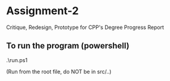 # Assignment-2
Critique, Redesign, Prototype for CPP's Degree Progress Report 

## To run the program (powershell)
.\run.ps1


(Run from the root file, do NOT be in src/..)
